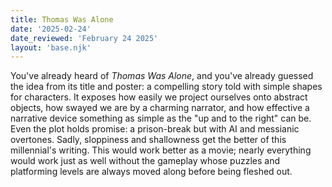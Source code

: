 ```yaml
---
title: Thomas Was Alone
date: '2025-02-24'
date_reviewed: 'February 24 2025'
layout: 'base.njk'
---
```


You've already heard of _Thomas Was Alone_, and you've already guessed the idea from its title and poster: a compelling story told with simple shapes for characters. It exposes how easily we project ourselves onto abstract objects, how swayed we are by a charming narrator, and how effective a narrative device something as simple as the "up and to the right" can be. Even the plot holds promise: a prison-break but with AI and messianic overtones. Sadly, sloppiness and shallowness get the better of this millennial's writing. This would work better as a movie; nearly everything would work just as well without the gameplay whose puzzles and platforming levels are always moved along before being fleshed out.